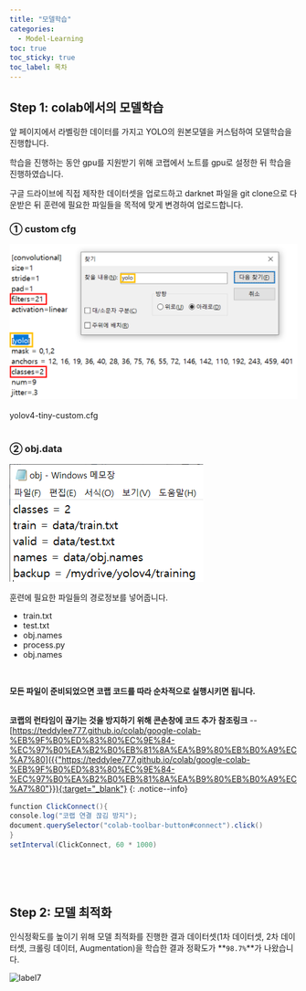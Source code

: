 ```yaml
---
title: "모델학습"
categories:
  - Model-Learning
toc: true
toc_sticky: true
toc_label: 목차
---
```


## Step 1: colab에서의 모델학습
앞 페이지에서 라벨링한 데이터를 가지고 YOLO의 원본모델을 커스텀하여 모델학습을 진행합니다.  

학습을 진행하는 동안 gpu를 지원받기 위해 코랩에서 노트를 gpu로 설정한 뒤 학습을 진행하였습니다. 

구글 드라이브에 직접 제작한 데이터셋을 업로드하고 darknet 파일을 git clone으로 다운받은 뒤 훈련에 필요한 파일들을 목적에 맞게 변경하여 업로드합니다.

### ① custom cfg

![label5](/assets/images/label5.png)  
<br>
yolov4-tiny-custom.cfg<br><br>

### ② obj.data
![label6](/assets/images/label6.png)  

훈련에 필요한 파일들의 경로정보를 넣어줍니다.
- train.txt
- test.txt
- obj.names
- process.py
- obj.names
<br>

**모든 파일이 준비되었으면 코랩 코드를 따라 순차적으로 실행시키면 됩니다.**

<br>**코랩의 런타임이 끊기는 것을 방지하기 위해 콘손창에 코드 추가**   **참조링크**
-- [https://teddylee777.github.io/colab/google-colab-%EB%9F%B0%ED%83%80%EC%9E%84-%EC%97%B0%EA%B2%B0%EB%81%8A%EA%B9%80%EB%B0%A9%EC%A7%80]({{"https://teddylee777.github.io/colab/google-colab-%EB%9F%B0%ED%83%80%EC%9E%84-%EC%97%B0%EA%B2%B0%EB%81%8A%EA%B9%80%EB%B0%A9%EC%A7%80"}}){:target="_blank"}
{: .notice--info}

```java
function ClickConnect(){
console.log("코랩 연결 끊김 방지");
document.querySelector("colab-toolbar-button#connect").click()
}
setInterval(ClickConnect, 60 * 1000)
````
<br><br><br>

## Step 2: 모델 최적화
인식정확도를 높이기 위해 모델 최적화를 진행한 결과 데이터셋(1차 데이터셋, 2차 데이터셋, 크롤링 데이터, Augmentation)을 학습한 결과 정확도가 **`98.7%`**가 나왔습니다.

![label7](/assets/images/label7.png) 
